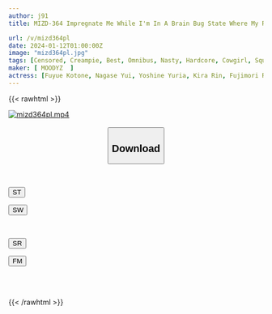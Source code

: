 ```yaml
---
author: j91
title: MIZD-364 Impregnate Me While I'm In A Brain Bug State Where My Rationality Is Gone! Beautiful Sex Creampie Rape BEST Pregnancy Confirmed 36 Ejaculations Full Of Aphrodisiacs And Sperm

url: /v/mizd364pl
date: 2024-01-12T01:00:00Z
image: "mizd364pl.jpg"
tags: [Censored, Creampie, Best, Omnibus, Nasty, Hardcore, Cowgirl, Squirting, 4HR+, Sweat	]
maker: [ MOODYZ  ]
actress: [Fuyue Kotone, Nagase Yui, Yoshine Yuria, Kira Rin, Fujimori Riho, Toujou Natsu, Satsuki Mei, Tsuji Sakura, Asakura Kokona ]
---
```



{{< rawhtml >}}

<div class="video" data-videoid="RDL0A6kGDZSXJm">
    <a href="javascript:;">
        <img src="/v/mizd364pl/mizd364pl.jpg" width="WIDTH" height="HEIGHT" alt="mizd364pl.mp4" loading="lazy">
    </a>
</div>

<script type="text/javascript" src="https://j91.asia/asset/on-demand-st.js"></script>

<br>
  <link rel="stylesheet" href="https://j91.asia/asset/bs5.css">
  
  <center>
  <button class="btn btn-primary" type="button" data-bs-toggle="collapse" data-bs-target=".multi-collapse" aria-expanded="false" aria-controls="multiCollapseExample1 multiCollapseExample2"><h2>Download</h2></button></center>
</p>
<div class="row">
  <div class="col">
    <div class="collapse multi-collapse" id="multiCollapseExample1">
      <div class="card card-body">
	      	      <br>
<div class="buttons">  
<p><a href="https://streamtape.to/v/RDL0A6kGDZSXJm" target="_blank"><button class="btn-hover color-3"><i class="fa fa-download"></i> ST</button></a></p>
<p><a href="https://flaswish.com/8j5jm26n12uf" target="_blank"><button class="btn-hover color-2"><i class="fa fa-download"></i> SW</button></a></p></div>
    </div>
  </div>
</div>
  <div class="col">
    <div class="collapse multi-collapse" id="multiCollapseExample2">
      <div class="card card-body">
	      <br>
<div class="buttons">
<p><a href="https://stmruby.com/uijxjdt5lskq.html" target="_blank"><button class="btn-hover color-9"><i class="fa fa-download"></i> SR</button></a></p>
<p><a href="https://filemoon.sx/d/jlpotxpcy010" target="_blank"><button class="btn-hover color-8"><i class="fa fa-download"></i> FM</button></a></p></div>
<br><br>
      </div>
    </div>
  </div>
</div>

{{< /rawhtml >}}